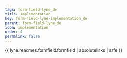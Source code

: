 ```yaml
---
tags: form-field-lyne_de
title: Implementation
key: form-field-lyne-implementation_de
parent: form-field-lyne_de
icon: implementation
order: 4
permalink: false  
---
```

{{ lyne.readmes.formfield.formfield | absolutelinks | safe }}


